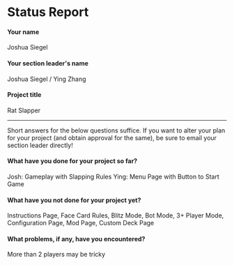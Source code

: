 # Status Report

#### Your name

Joshua Siegel

#### Your section leader's name

Joshua Siegel / Ying Zhang

#### Project title

Rat Slapper
***

Short answers for the below questions suffice. If you want to alter your plan for your project (and obtain approval for the same), be sure to email your section leader directly!

#### What have you done for your project so far?

Josh: Gameplay with Slapping Rules
Ying: Menu Page with Button to Start Game

#### What have you not done for your project yet?

Instructions Page, Face Card Rules, Blitz Mode, Bot Mode, 3+ Player Mode, Configuration Page, Mod Page, Custom Deck Page

#### What problems, if any, have you encountered?

More than 2 players may be tricky
